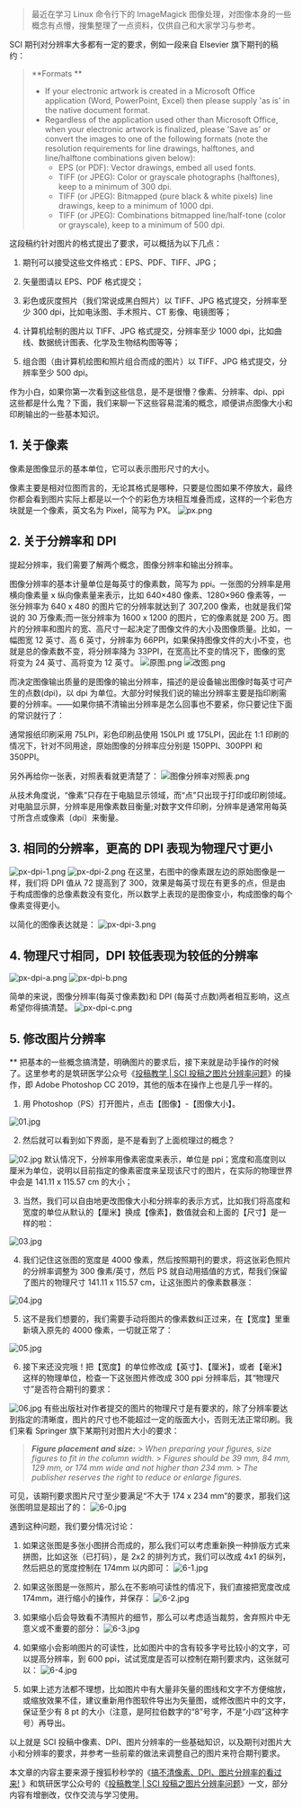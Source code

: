 > 最近在学习 Linux 命令行下的 ImageMagick 图像处理，对图像本身的一些概念有点懵，搜集整理了一点资料，仅供自己和大家学习与参考。

SCI 期刊对分辨率大多都有一定的要求，例如一段来自 Elsevier 旗下期刊的稿约：

> **Formats **
>
> - If your electronic artwork is created in a Microsoft Office application (Word, PowerPoint, Excel) then please supply 'as is' in the native document format.
> - Regardless of the application used other than Microsoft Office, when your electronic artwork is finalized, please 'Save as' or convert the images to one of the following formats (note the resolution requirements for line drawings, halftones, and line/halftone combinations given below):
>   - EPS (or PDF): Vector drawings, embed all used fonts.
>   - TIFF (or JPEG): Color or grayscale photographs (halftones), keep to a minimum of 300 dpi.
>   - TIFF (or JPEG): Bitmapped (pure black & white pixels) line drawings, keep to a minimum of 1000 dpi.
>   - TIFF (or JPEG): Combinations bitmapped line/half-tone (color or grayscale), keep to a minimum of 500 dpi.

这段稿约针对图片的格式提出了要求，可以概括为以下几点：

1. 期刊可以接受这些文件格式：EPS、PDF、TIFF、JPG；

2. 矢量图请以 EPS、PDF 格式提交；

3. 彩色或灰度照片（我们常说成黑白照片）以 TIFF、JPG 格式提交，分辨率至少 300 dpi，比如电泳图、手术照片、CT 影像、电镜图等；

4. 计算机绘制的图片以 TIFF、JPG 格式提交，分辨率至少 1000 dpi，比如曲线、数据统计图表、化学及生物结构图等等；

5. 组合图（由计算机绘图和照片组合而成的图片）以 TIFF、JPG 格式提交，分辨率至少 500 dpi。

作为小白，如果你第一次看到这些信息，是不是很懵？像素、分辨率、dpi、ppi 这些都是什么鬼？下面，我们来聊一下这些容易混淆的概念，顺便讲点图像大小和印刷输出的一些基本知识。

## 1. 关于像素

像素是图像显示的基本单位，它可以表示图形尺寸的大小。

像素主要是相对位图而言的，无论其格式是哪种，只要是位图如果不停放大，最终你都会看到图片实际上都是以一个个的彩色方块相互堆叠而成，这样的一个彩色方块就是一个像素，英文名为 Pixel，简写为 PX。
![px.png](https://shub-1251708715.cos.ap-guangzhou.myqcloud.com/elog-cookbook-img/FpW2jx5Or4xHmxLR7Ans5pOj5qOa.png)

## 2. 关于分辨率和 DPI

提起分辨率，我们需要了解两个概念，图像分辨率和输出分辨率。

图像分辨率的基本计量单位是每英寸的像素数，简写为 ppi。一张图的分辨率是用横向像素量 x 纵向像素量来表示，比如 640×480 像素、1280×960 像素等，一张分辨率为 640 x 480 的图片它的分辨率就达到了 307,200 像素，也就是我们常说的 30 万像素;而一张分辨率为 1600 x 1200 的图片，它的像素就是 200 万。图片的分辨率和图片的宽、高尺寸一起决定了图像文件的大小及图像质量。比如，一幅图宽 12 英寸、高 6 英寸，分辨率为 66PPI，如果保持图像文件的大小不变，也就是总的像素数不变，将分辨率降为 33PPI，在宽高比不变的情况下，图像的宽将变为 24 英寸、高将变为 12 英寸。
![原图.png](https://shub-1251708715.cos.ap-guangzhou.myqcloud.com/elog-cookbook-img/Fua0PjhUnrf8URw7ngpPi_zsTyaF.png)
![改图.png](https://shub-1251708715.cos.ap-guangzhou.myqcloud.com/elog-cookbook-img/Fi9BbRCpud_564CDLqOztTYdY-tg.png)

而决定图像输出质量的是图像的输出分辨率，描述的是设备输出图像时每英寸可产生的点数(dpi)，以 dpi 为单位。大部分时候我们说的输出分辨率主要是指印刷需要的分辨率。——如果你搞不清输出分辨率是怎么回事也不要紧，你只要记住下面的常识就行了：

通常报纸印刷采用 75LPI，彩色印刷品使用 150LPI 或 175LPI，因此在 1∶1 印刷的情况下，针对不同用途，原始图像的分辨率应分别是 150PPI、300PPI 和 350PPI。

另外再给你一张表，对照表看就更清楚了：
![图像分辨率对照表.png](https://shub-1251708715.cos.ap-guangzhou.myqcloud.com/elog-cookbook-img/Fs0G63wiyZcjlbCQQOJr7bh9MXxW.png)

从技术角度说，“像素”只存在于电脑显示领域，而“点”只出现于打印或印刷领域。对电脑显示屏，分辨率是用像素数目衡量;对数字文件印刷，分辨率是通常用每英寸所含点或像素〔dpi〕来衡量。

## 3. 相同的分辨率，更高的 DPI 表现为物理尺寸更小

![px-dpi-1.png](https://shub-1251708715.cos.ap-guangzhou.myqcloud.com/elog-cookbook-img/Fi-4JSWW1z88XPAY0OtvShNlWljN.png)
![px-dpi-2.png](https://shub-1251708715.cos.ap-guangzhou.myqcloud.com/elog-cookbook-img/FoqHtQCddg97JfCM3gzgICM39CkK.png)
在这里，右图中的像素跟左边的原始图像是一样，我们将 DPI 值从 72 提高到了 300，效果是每英寸现在有更多的点，但是由于构成图像的总像素数没有变化，所以数学上表现的是图像变小，构成图像的每个像素变得更小。

以简化的图像表达就是：
![px-dpi-3.png](https://shub-1251708715.cos.ap-guangzhou.myqcloud.com/elog-cookbook-img/FszZTCCvOBe-NcaE2N3MgVJO9m7R.png)

## 4. 物理尺寸相同，DPI 较低表现为较低的分辨率

![px-dpi-a.png](https://shub-1251708715.cos.ap-guangzhou.myqcloud.com/elog-cookbook-img/FoLUNgtUAjC8RsaEj204MUtwQ3tz.png)
![px-dpi-b.png](https://shub-1251708715.cos.ap-guangzhou.myqcloud.com/elog-cookbook-img/FtQWH2FpCBvxqYND2lCpWsTuu5ii.png)

简单的来说，图像分辨率(每英寸像素数)和 DPI (每英寸点数)两者相互影响，这点希望你得搞清楚。
![px-dpi-c.png](https://shub-1251708715.cos.ap-guangzhou.myqcloud.com/elog-cookbook-img/FiGNzn4C-GEjPc-FvK3p_4FwHKSf.png)

## 5. **修改图片分辨率**

\*\*
把基本的一些概念搞清楚，明确图片的要求后，接下来就是动手操作的时候了。这里参考的是筑研医学公众号《[投稿教学 | SCI 投稿之图片分辨率问题](https://mp.weixin.qq.com/s/F6yDgJ0tz9Wttn2qiCuXyA)》的操作，即 Adobe Photoshop CC 2019，其他的版本在操作上也是几乎一样的。

1. 用 Photoshop（PS）打开图片，点击【图像】-【图像大小】。

![01.jpg](https://shub-1251708715.cos.ap-guangzhou.myqcloud.com/elog-cookbook-img/FhrJgkUyKWGHBa4Ytap4f7PnBGq-.jpeg)

2. 然后就可以看到如下界面，是不是看到了上面梳理过的概念？

![02.jpg](https://shub-1251708715.cos.ap-guangzhou.myqcloud.com/elog-cookbook-img/Fr8J_c-6O5bM5uGCW0aqJV4MU3nw.jpeg)
默认情况下，分辨率用像素密度来表示，单位是 ppi；宽度和高度则以厘米为单位，说明以目前指定的像素密度来呈现该尺寸的图片，在实际的物理世界中会是 141.11 x 115.57 cm 的大小；

3. 当然，我们可以自由地更改图像大小和分辨率的表示方式，比如我们将高度和宽度的单位从默认的【厘米】换成【像素】，数值就会和上面的【尺寸】是一样的啦：

![03.jpg](https://shub-1251708715.cos.ap-guangzhou.myqcloud.com/elog-cookbook-img/FviO799ox3l6_KF1jgfV3Xr4Hy9A.jpeg)

4. 我们记住这张图的宽度是 4000 像素，然后按照期刊的要求，将这张彩色照片的分辨率调整为 300 像素/英寸，然后 PS 就自动用插值的方式，帮我们保留了图片的物理尺寸 141.11 x 115.57 cm，让这张图片的像素数暴涨：

![04.jpg](https://shub-1251708715.cos.ap-guangzhou.myqcloud.com/elog-cookbook-img/Fk76_f5TMqkkTRThd5Ifj6f5rwQ7.jpeg)

5. 这不是我们想要的，我们需要手动将图片的像素数纠正过来，在【宽度】里重新填入原先的 4000 像素，一切就正常了：

![05.jpg](https://shub-1251708715.cos.ap-guangzhou.myqcloud.com/elog-cookbook-img/FlRjvWqhoKOsmoTUVpFjACLTHDTU.jpeg)

6. 接下来还没完哦！把【宽度】的单位修改成【英寸】、【厘米】，或者【毫米】这样的物理单位，检查一下这张图片修改成 300 ppi 分辨率后，其“物理尺寸”是否符合期刊的要求：

![06.jpg](https://shub-1251708715.cos.ap-guangzhou.myqcloud.com/elog-cookbook-img/Fl8c7Jt2hNt8SATdijMWo9BrgC3z.jpeg)
有些出版社对作者提交的图片的物理尺寸是有要求的，除了分辨率要达到指定的清晰度，图片的尺寸也不能超过一定的版面大小，否则无法正常印刷。我们来看 Springer 旗下某期刊对图片大小的要求：

> _**Figure placement and size:**_ > _When preparing your figures, size figures to fit in the column width._ > _Figures should be 39 mm, 84 mm, 129 mm, or 174 mm wide and not higher than 234 mm._ > _The publisher reserves the right to reduce or enlarge figures._

可见，该期刊要求图片尺寸至少要满足“不大于 174 x 234 mm”的要求，那我们这张图明显是超出了的：
![6-0.jpg](https://shub-1251708715.cos.ap-guangzhou.myqcloud.com/elog-cookbook-img/Flhs01Nqee_vnldPW4iBStzvjOR8.jpeg)

遇到这种问题，我们要分情况讨论：

1. 如果这张图是多张小图拼合而成的，那么我们可以考虑重新换一种排版方式来拼图，比如这张（已打码），是 2x2 的排列方式，我们可以改成 4x1 的纵列，然后把总的宽度控制在 174mm 以内即可：
   ![6-1.jpg](https://shub-1251708715.cos.ap-guangzhou.myqcloud.com/elog-cookbook-img/Fk6AgkPr65tCPB1PhC4RU1yigF81.jpeg)
2. 如果这张图是一张照片，那么在不影响可读性的情况下，我们直接把宽度改成 174mm，进行缩小的操作，并保存：
   ![6-2.jpg](https://shub-1251708715.cos.ap-guangzhou.myqcloud.com/elog-cookbook-img/FleZx3qUBM2Uxrw1QVWvoZyrOYH0.jpeg)
3. 如果缩小后会导致看不清照片的细节，那么可以考虑适当裁剪，舍弃照片中无意义或不重要的部分：
   ![6-3.jpg](https://shub-1251708715.cos.ap-guangzhou.myqcloud.com/elog-cookbook-img/FglwV-frlXaDDn_XauJre49yAKn4.jpeg)

4. 如果缩小会影响图片的可读性，比如图片中的含有较多字号比较小的文字，可以提高分辨率，到 600 ppi，试试宽度是否可以控制在期刊要求内，这张就可以：
   ![6-4.jpg](https://shub-1251708715.cos.ap-guangzhou.myqcloud.com/elog-cookbook-img/Fs2XuJPxMWacCj4Kk6ULqg_YicLn.jpeg)
5. 如果上述方法都不理想，比如图片中有大量非矢量的图线和文字不方便缩放，或缩放效果不佳，建议重新用作图软件导出为矢量图，或修改图片中的文字，保证至少有 8 pt 的大小（注意，是阿拉伯数字的“8”号字，不是“小四”这种字号）再导出。

以上就是 SCI 投稿中像素、DPI、图片分辨率的一些基础知识，以及期刊对图片大小和分辨率的要求，并参考一些前辈的做法来调整自己的图片来符合期刊要求。

本文章的内容主要来源于搜狐秒秒学的《[搞不清像素、DPI、图片分辨率的看过来!](https://www.sohu.com/a/139247123_409010) 》和筑研医学公众号的《[投稿教学 | SCI 投稿之图片分辨率问题](https://mp.weixin.qq.com/s/F6yDgJ0tz9Wttn2qiCuXyA)》一文，部分内容有增删改，仅作交流与学习使用。

